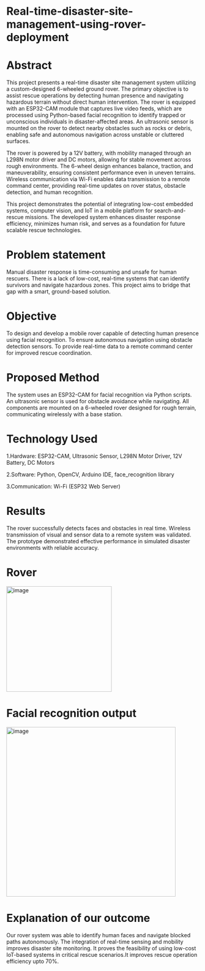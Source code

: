 # Real-time-disaster-site-management-using-rover-deployment
# Abstract
This project presents a real-time disaster site management system utilizing a custom-designed 6-wheeled ground rover. The primary objective is to assist rescue operations by detecting human presence and navigating hazardous terrain without direct human intervention. The rover is equipped with an ESP32-CAM module that captures live video feeds, which are processed using Python-based facial recognition to identify trapped or unconscious individuals in disaster-affected areas. An ultrasonic sensor is mounted on the rover to detect nearby obstacles such as rocks or debris, enabling safe and autonomous navigation across unstable or cluttered surfaces.

The rover is powered by a 12V battery, with mobility managed through an L298N motor driver and DC motors, allowing for stable movement across rough environments. The 6-wheel design enhances balance, traction, and maneuverability, ensuring consistent performance even in uneven terrains. Wireless communication via Wi-Fi enables data transmission to a remote command center, providing real-time updates on rover status, obstacle detection, and human recognition.

This project demonstrates the potential of integrating low-cost embedded systems, computer vision, and IoT in a mobile platform for search-and-rescue missions. The developed system enhances disaster response efficiency, minimizes human risk, and serves as a foundation for future scalable rescue technologies.

# Problem statement
Manual disaster response is time-consuming and unsafe for human rescuers. There is a lack of low-cost, real-time systems that can identify survivors and navigate hazardous zones. This project aims to bridge that gap with a smart, ground-based solution.
 # Objective
 To design and develop a mobile rover capable of detecting human presence using facial recognition. To ensure autonomous navigation using obstacle detection sensors. To provide real-time data to a remote command center for improved rescue coordination.
 # Proposed Method
 The system uses an ESP32-CAM for facial recognition via Python scripts. An ultrasonic sensor is used for obstacle avoidance while navigating. All components are mounted on a 6-wheeled rover designed for rough terrain, communicating wirelessly with a base station.
 # Technology Used
1.Hardware: ESP32-CAM, Ultrasonic Sensor, L298N Motor Driver, 12V Battery, DC Motors

2.Software: Python, OpenCV, Arduino IDE, face_recognition library

3.Communication: Wi-Fi (ESP32 Web Server)
# Results
The rover successfully detects faces and obstacles in real time. Wireless transmission of visual and sensor data to a remote system was validated. The prototype demonstrated effective performance in simulated disaster environments with reliable accuracy.
# Rover
<img width="275" alt="image" src="https://github.com/user-attachments/assets/a7bf867c-b33e-49a1-8d91-7d14a70d5fb6" />

# Facial recognition output
<img width="442" alt="image" src="https://github.com/user-attachments/assets/348cb8a3-8bfd-418e-b029-a709a67e6ba1" />

# Explanation of our outcome
Our rover system was able to identify human faces and navigate blocked paths autonomously. The integration of real-time sensing and mobility improves disaster site monitoring. It proves the feasibility of using low-cost IoT-based systems in critical rescue scenarios.It improves rescue operation efficiency upto 70%.




 
 
